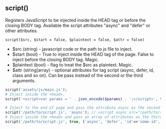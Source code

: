 ## script()
Registers JavaScript to be injected inside the HEAD tag or before the closing BODY tag. Available the script attributes "async" and "defer" or other attributes.

```script($src, $start = false, $plaintext = false, $attr = false)```
- $src (string) - javascript code or the path to js file to inject.
- $start (bool) - True to inject inside the HEAD tag of the page. False to inject before the closing BODY tag. Magic.
- $plaintext (bool) - flag to treat the $src as plaintext. Magic.
- $attr (string|array) - optional attributes for tag script (async, defer, id, class and so on). Can be pass instead of the second or the third arguments. 

```php
script('assets/js/main.js'); 
# Inject inside the <head>.
script('<script>var params = ' . json_encode($params) . ';</script>', true); 

# Inject to the end of page and pass the attribute async as the second argument.
script('/path/to/script.js', 'async'); // <script async src="/path/to/script.js"></script>
# Inject inside the <head> and pass an array of attributes as the third argument. 
script('/path/to/script.js', true, ['async', 'defer', 'id'=>'some-id', class="some classes"]); // <script async defer id="some-id" class="some classes" src="/path/to/script.js"></script>
```
